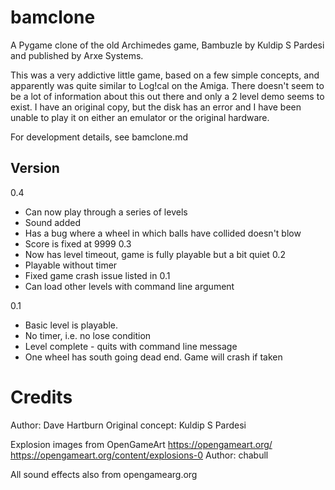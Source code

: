 # bamclone
A Pygame clone of the old Archimedes game, Bambuzle by Kuldip S Pardesi and published by Arxe Systems.

This was a very addictive little game, based on a few simple concepts, and apparently was quite similar to Log!cal on the Amiga. There doesn't seem to be a lot of information about this out there and only a 2 level demo seems to exist. I have an original copy, but the disk has an error and I have been unable to play it on either an emulator or the original hardware.

For development details, see bamclone.md

Version
-------
0.4
* Can now play through a series of levels
* Sound added
* Has a bug where a wheel in which balls have collided doesn't blow
* Score is fixed at 9999
0.3
* Now has level timeout, game is fully playable but a bit quiet
0.2
* Playable without timer
* Fixed game crash issue listed in 0.1
* Can load other levels with command line argument
  
0.1 
* Basic level is playable.
* No timer, i.e. no lose condition
* Level complete - quits with command line message
* One wheel has south going dead end. Game will crash if taken

Credits
=======

Author: Dave Hartburn
Original concept: Kuldip S Pardesi

Explosion images from OpenGameArt
https://opengameart.org/
https://opengameart.org/content/explosions-0
Author: chabull

All sound effects also from opengamearg.org
